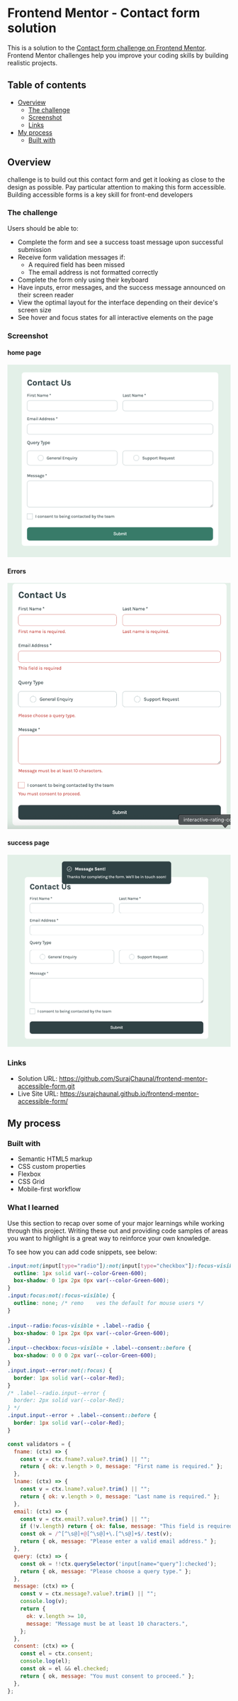 # Frontend Mentor - Contact form solution

This is a solution to the [Contact form challenge on Frontend Mentor](https://www.frontendmentor.io/challenges/contact-form--G-hYlqKJj). Frontend Mentor challenges help you improve your coding skills by building realistic projects.

## Table of contents

- [Overview](#overview)
  - [The challenge](#the-challenge)
  - [Screenshot](#screenshot)
  - [Links](#links)
- [My process](#my-process)
  - [Built with](#built-with)

## Overview

challenge is to build out this contact form and get it looking as close to the design as possible. Pay particular attention to making this form accessible. Building accessible forms is a key skill for front-end developers

### The challenge

Users should be able to:

- Complete the form and see a success toast message upon successful submission
- Receive form validation messages if:
  - A required field has been missed
  - The email address is not formatted correctly
- Complete the form only using their keyboard
- Have inputs, error messages, and the success message announced on their screen reader
- View the optimal layout for the interface depending on their device's screen size
- See hover and focus states for all interactive elements on the page

### Screenshot

#### home page

![](./login-page.png)

#### Errors

![](./error-page.png)

#### success page

![](./success-page.png)

### Links

- Solution URL: https://github.com/SurajChaunal/frontend-mentor-accessible-form.git
- Live Site URL: https://surajchaunal.github.io/frontend-mentor-accessible-form/

## My process

### Built with

- Semantic HTML5 markup
- CSS custom properties
- Flexbox
- CSS Grid
- Mobile-first workflow

### What I learned

Use this section to recap over some of your major learnings while working through this project. Writing these out and providing code samples of areas you want to highlight is a great way to reinforce your own knowledge.

To see how you can add code snippets, see below:

```css
.input:not(input[type="radio"]):not(input[type="checkbox"]):focus-visible {
  outline: 1px solid var(--color-Green-600);
  box-shadow: 0 1px 2px 0px var(--color-Green-600);
}
.input:focus:not(:focus-visible) {
  outline: none; /* remo    ves the default for mouse users */
}

.input--radio:focus-visible + .label--radio {
  box-shadow: 0 1px 2px 0px var(--color-Green-600);
}
.input--checkbox:focus-visible + .label--consent::before {
  box-shadow: 0 0 0 2px var(--color-Green-600);
}
.input.input--error:not(:focus) {
  border: 1px solid var(--color-Red);
}
/* .label--radio.input--error {
  border: 2px solid var(--color-Red);
} */
.input.input--error + .label--consent::before {
  border: 1px solid var(--color-Red);
}
```

```js
const validators = {
  fname: (ctx) => {
    const v = ctx.fname?.value?.trim() || "";
    return { ok: v.length > 0, message: "First name is required." };
  },
  lname: (ctx) => {
    const v = ctx.lname?.value?.trim() || "";
    return { ok: v.length > 0, message: "Last name is required." };
  },
  email: (ctx) => {
    const v = ctx.email?.value?.trim() || "";
    if (!v.length) return { ok: false, message: "This field is required" };
    const ok = /^[^\s@]+@[^\s@]+\.[^\s@]+$/.test(v);
    return { ok, message: "Please enter a valid email address." };
  },
  query: (ctx) => {
    const ok = !!ctx.querySelector('input[name="query"]:checked');
    return { ok, message: "Please choose a query type." };
  },
  message: (ctx) => {
    const v = ctx.message?.value?.trim() || "";
    console.log(v);
    return {
      ok: v.length >= 10,
      message: "Message must be at least 10 characters.",
    };
  },
  consent: (ctx) => {
    const el = ctx.consent;
    console.log(el);
    const ok = el && el.checked;
    return { ok, message: "You must consent to proceed." };
  },
};
```
